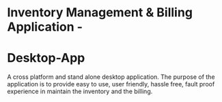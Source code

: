 # Inventory Management & Billing Application - 
# Desktop-App

A cross platform and stand alone desktop application. The purpose of the application is to provide easy to use, user friendly, hassle free, fault proof experience in maintain the inventory and the billing.
